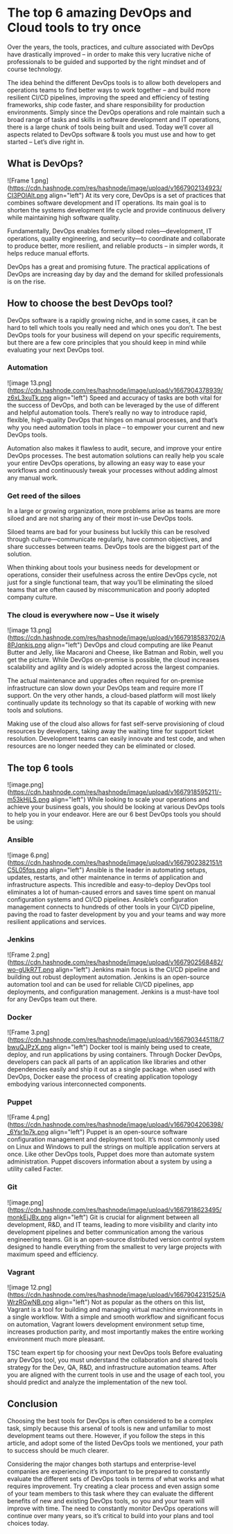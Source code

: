 # The top 6 amazing DevOps and Cloud tools to try once

Over the years, the tools, practices, and culture associated with DevOps have drastically improved – in order to make this very lucrative niche of professionals to be guided and supported by the right mindset and of course technology.

The idea behind the different DevOps tools is to allow both developers and operations teams to find better ways to work together – and build more resilient CI/CD pipelines, improving the speed and efficiency of testing frameworks, ship code faster, and share responsibility for production environments. Simply since the DevOps operations and role maintain such a broad range of tasks and skills in software development and IT operations, there is a large chunk of tools being built and used.
Today we’ll cover all aspects related to DevOps software & tools you must use and how to get started – Let’s dive right in.

## What is DevOps?

![Frame 1.png](https://cdn.hashnode.com/res/hashnode/image/upload/v1667902134923/CI3POlAlt.png align="left")
At its very core, DevOps is a set of practices that combines software development and IT operations. Its main goal is to shorten the systems development life cycle and provide continuous delivery while maintaining high software quality.

Fundamentally, DevOps enables formerly siloed roles—development, IT operations, quality engineering, and security—to coordinate and collaborate to produce better, more resilient, and reliable products – in simpler words, it helps reduce manual efforts.

DevOps has a great and promising future. The practical applications of DevOps are increasing day by day and the demand for skilled professionals is on the rise.

## How to choose the best DevOps tool?
DevOps software is a rapidly growing niche, and in some cases, it can be hard to tell which tools you really need and which ones you don’t. The best DevOps tools for your business will depend on your specific requirements, but there are a few core principles that you should keep in mind while evaluating your next DevOps tool.

### Automation

![image 13.png](https://cdn.hashnode.com/res/hashnode/image/upload/v1667904378939/z6xL3xuTk.png align="left")
Speed and accuracy of tasks are both vital for the success of DevOps, and both can be leveraged by the use of different and helpful automation tools. There’s really no way to introduce rapid, flexible, high-quality DevOps that hinges on manual processes, and that’s why you need automation tools in place – to empower your current and new DevOps tools.

Automation also makes it flawless to audit, secure, and improve your entire DevOps processes. The best automation solutions can really help you scale your entire DevOps operations, by allowing an easy way to ease your workflows and continuously tweak your processes without adding almost any manual work.

### Get reed of the siloes
In a large or growing organization, more problems arise as teams are more siloed and are not sharing any of their most in-use DevOps tools.

Siloed teams are bad for your business but luckily this can be resolved through culture—communicate regularly, have common objectives, and share successes between teams.
DevOps tools are the biggest part of the solution.

When thinking about tools your business needs for development or operations, consider their usefulness across the entire DevOps cycle, not just for a single functional team, that way you’ll be eliminating the siloed teams that are often caused by miscommunication and poorly adopted company culture.

### The cloud is everywhere now – Use it wisely


![image 13.png](https://cdn.hashnode.com/res/hashnode/image/upload/v1667918583702/A8PJqnkis.png align="left")
DevOps and cloud computing are like Peanut Butter and Jelly, like Macaroni and Cheese, like Batman and Robin, well you get the picture.
While DevOps on-premise is possible, the cloud increases scalability and agility and is widely adopted across the largest companies.

The actual maintenance and upgrades often required for on-premise infrastructure can slow down your DevOps team and require more IT support. On the very other hands, a cloud-based platform will most likely continually update its technology so that its capable of working with new tools and solutions.

Making use of the cloud also allows for fast self-serve provisioning of cloud resources by developers, taking away the waiting time for support ticket resolution. Development teams can easily innovate and test code, and when resources are no longer needed they can be eliminated or closed.

## The top 6 tools

![image.png](https://cdn.hashnode.com/res/hashnode/image/upload/v1667918595211/-m53kHjLS.png align="left")
While looking to scale your operations and achieve your business goals, you should be looking at various DevOps tools to help you in your endeavor. Here are our 6 best DevOps tools you should be using:

### Ansible

![image 6.png](https://cdn.hashnode.com/res/hashnode/image/upload/v1667902382151/tC5L05fqs.png align="left")
Ansible is the leader in automating setups, updates, restarts, and other maintenance in terms of application and infrastructure aspects. This incredible and easy-to-deploy DevOps tool eliminates a lot of human-caused errors and saves time spent on manual configuration systems and CI/CD pipelines. Ansible’s configuration management connects to hundreds of other tools in your CI/CD pipeline, paving the road to faster development by you and your teams and way more resilient applications and services.

### Jenkins

![Frame 2.png](https://cdn.hashnode.com/res/hashnode/image/upload/v1667902568482/wo-gUkR7T.png align="left")
Jenkins main focus is the CI/CD pipeline and building out robust deployment automation. Jenkins is an open-source automation tool and can be used for reliable CI/CD pipelines, app deployments, and configuration management. Jenkins is a must-have tool for any DevOps team out there.

### Docker

![Frame 3.png](https://cdn.hashnode.com/res/hashnode/image/upload/v1667903445118/7bwuQJPzX.png align="left")
Docker tool is mainly being used to create, deploy, and run applications by using containers. Through Docker DevOps, developers can pack all parts of an application like libraries and other dependencies easily and ship it out as a single package. when used with DevOps, Docker ease the process of creating application topology embodying various interconnected components.

### Puppet

![Frame 4.png](https://cdn.hashnode.com/res/hashnode/image/upload/v1667904206398/_6Ysr1p7k.png align="left")
Puppet is an open-source software configuration management and deployment tool. It’s most commonly used on Linux and Windows to pull the strings on multiple application servers at once. Like other DevOps tools, Puppet does more than automate system administration.
Puppet discovers information about a system by using a utility called Facter.

### Git

![image.png](https://cdn.hashnode.com/res/hashnode/image/upload/v1667918623495/monkEjJBx.png align="left")
Git is crucial for alignment between all development, R&D, and IT teams, leading to more visibility and clarity into development pipelines and better communication among the various engineering teams.
Git is an open-source distributed version control system designed to handle everything from the smallest to very large projects with maximum speed and efficiency.

### Vagrant

![image 12.png](https://cdn.hashnode.com/res/hashnode/image/upload/v1667904231525/AWrzRGwNB.png align="left")
Not as popular as the others on this list, Vagrant is a tool for building and managing virtual machine environments in a single workflow. With a simple and smooth workflow and significant focus on automation, Vagrant lowers development environment setup time, increases production parity, and most importantly makes the entire working environment much more pleasant.

TSC team expert tip for choosing your next DevOps tools
Before evaluating any DevOps tool, you must understand the collaboration and shared tools strategy for the Dev, QA, R&D, and infrastructure automation teams. After you are aligned with the current tools in use and the usage of each tool, you should predict and analyze the implementation of the new tool.

## Conclusion
Choosing the best tools for DevOps is often considered to be a complex task, simply because this arsenal of tools is new and unfamiliar to most development teams out there. However, if you follow the steps in this article, and adopt some of the listed DevOps tools we mentioned, your path to success should be much clearer.

Considering the major changes both startups and enterprise-level companies are experiencing it’s important to be prepared to constantly evaluate the different sets of DevOps tools in terms of what works and what requires improvement. Try creating a clear process and even assign some of your team members to this task where they can evaluate the different benefits of new and existing DevOps tools, so you and your team will improve with time. The need to constantly monitor DevOps operations will continue over many years, so it’s critical to build into your plans and tool choices today.